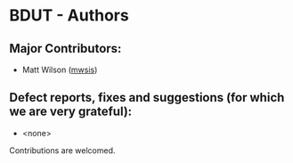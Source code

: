 # BDUT - Authors

## Major Contributors:

* Matt Wilson ([mwsis](https://github.com/mwsis))


## Defect reports, fixes and suggestions (for which we are very grateful):

* \<none>

Contributions are welcomed.


<!-- ########################### end of file ########################### -->

